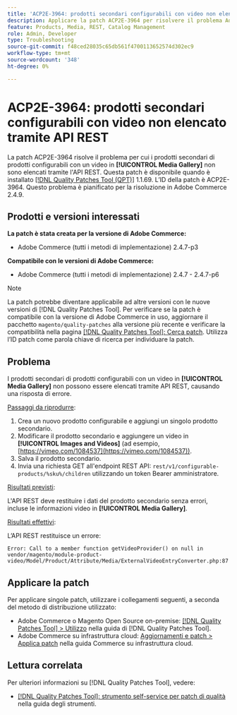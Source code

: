 ```yaml
---
title: 'ACP2E-3964: prodotti secondari configurabili con video non elencato tramite API REST'
description: Applicare la patch ACP2E-3964 per risolvere il problema Adobe Commerce, in cui i prodotti secondari di prodotti configurabili con un video in [!UICONTROL Media Gallery] non sono elencati tramite l'API REST.
feature: Products, Media, REST, Catalog Management
role: Admin, Developer
type: Troubleshooting
source-git-commit: f48ced28035c65db561f4700113652574d302ec9
workflow-type: tm+mt
source-wordcount: '348'
ht-degree: 0%

---
```



# ACP2E-3964: prodotti secondari configurabili con video non elencato tramite API REST

La patch ACP2E-3964 risolve il problema per cui i prodotti secondari di prodotti configurabili con un video in **[!UICONTROL Media Gallery]** non sono elencati tramite l&#39;API REST. Questa patch è disponibile quando è installato [[!DNL Quality Patches Tool (QPT)]](/help/tools/quality-patches-tool/quality-patches-tool-to-self-serve-quality-patches.md) 1.1.69. L’ID della patch è ACP2E-3964. Questo problema è pianificato per la risoluzione in Adobe Commerce 2.4.9.

## Prodotti e versioni interessati

**La patch è stata creata per la versione di Adobe Commerce:**

* Adobe Commerce (tutti i metodi di implementazione) 2.4.7-p3

**Compatibile con le versioni di Adobe Commerce:**

* Adobe Commerce (tutti i metodi di implementazione) 2.4.7 - 2.4.7-p6

>[!NOTE]
>
>La patch potrebbe diventare applicabile ad altre versioni con le nuove versioni di [!DNL Quality Patches Tool]. Per verificare se la patch è compatibile con la versione di Adobe Commerce in uso, aggiornare il pacchetto `magento/quality-patches` alla versione più recente e verificare la compatibilità nella pagina [[!DNL Quality Patches Tool]: Cerca patch](https://experienceleague.adobe.com/tools/commerce-quality-patches/index.html). Utilizza l’ID patch come parola chiave di ricerca per individuare la patch.

## Problema

I prodotti secondari di prodotti configurabili con un video in **[!UICONTROL Media Gallery]** non possono essere elencati tramite API REST, causando una risposta di errore.

<u>Passaggi da riprodurre</u>:

1. Crea un nuovo prodotto configurabile e aggiungi un singolo prodotto secondario.
1. Modificare il prodotto secondario e aggiungere un video in **[!UICONTROL Images and Videos]** (ad esempio, [https://vimeo.com/1084537](https://vimeo.com/1084537)).
1. Salva il prodotto secondario.
1. Invia una richiesta GET all&#39;endpoint REST API: `rest/v1/configurable-products/%sku%/children` utilizzando un token Bearer amministratore.

<u>Risultati previsti</u>:

L&#39;API REST deve restituire i dati del prodotto secondario senza errori, incluse le informazioni video in **[!UICONTROL Media Gallery]**.

<u>Risultati effettivi</u>:

L’API REST restituisce un errore:

```
Error: Call to a member function getVideoProvider() on null in vendor/magento/module-product-video/Model/Product/Attribute/Media/ExternalVideoEntryConverter.php:87
```

## Applicare la patch

Per applicare singole patch, utilizzare i collegamenti seguenti, a seconda del metodo di distribuzione utilizzato:

* Adobe Commerce o Magento Open Source on-premise: [[!DNL Quality Patches Tool] > Utilizzo](/help/tools/quality-patches-tool/usage.md) nella guida di [!DNL Quality Patches Tool].
* Adobe Commerce su infrastruttura cloud: [Aggiornamenti e patch > Applica patch](https://experienceleague.adobe.com/docs/commerce-cloud-service/user-guide/develop/upgrade/apply-patches.html) nella guida Commerce su infrastruttura cloud.

## Lettura correlata

Per ulteriori informazioni su [!DNL Quality Patches Tool], vedere:

* [[!DNL Quality Patches Tool]: strumento self-service per patch di qualità](/help/tools/quality-patches-tool/quality-patches-tool-to-self-serve-quality-patches.md) nella guida degli strumenti.
